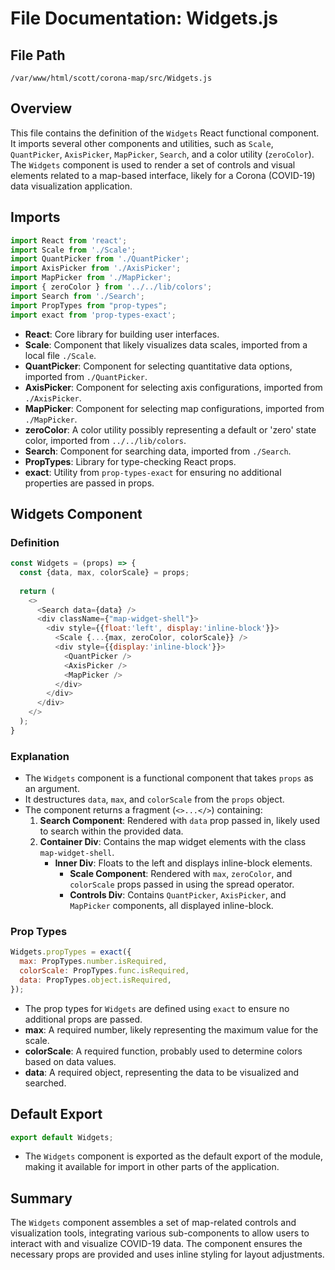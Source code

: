 # File Documentation: Widgets.js

## File Path
`/var/www/html/scott/corona-map/src/Widgets.js`

## Overview
This file contains the definition of the `Widgets` React functional component. It imports several other components and utilities, such as `Scale`, `QuantPicker`, `AxisPicker`, `MapPicker`, `Search`, and a color utility (`zeroColor`). The `Widgets` component is used to render a set of controls and visual elements related to a map-based interface, likely for a Corona (COVID-19) data visualization application.

## Imports
```javascript
import React from 'react';
import Scale from './Scale';
import QuantPicker from './QuantPicker';
import AxisPicker from './AxisPicker';
import MapPicker from './MapPicker';
import { zeroColor } from '../../lib/colors';
import Search from './Search';
import PropTypes from "prop-types";
import exact from 'prop-types-exact';
```
- **React**: Core library for building user interfaces.
- **Scale**: Component that likely visualizes data scales, imported from a local file `./Scale`.
- **QuantPicker**: Component for selecting quantitative data options, imported from `./QuantPicker`.
- **AxisPicker**: Component for selecting axis configurations, imported from `./AxisPicker`.
- **MapPicker**: Component for selecting map configurations, imported from `./MapPicker`.
- **zeroColor**: A color utility possibly representing a default or 'zero' state color, imported from `../../lib/colors`.
- **Search**: Component for searching data, imported from `./Search`.
- **PropTypes**: Library for type-checking React props.
- **exact**: Utility from `prop-types-exact` for ensuring no additional properties are passed in props.

## Widgets Component
### Definition
```javascript
const Widgets = (props) => {
  const {data, max, colorScale} = props;
  
  return (
    <>
      <Search data={data} />
      <div className={"map-widget-shell"}>
        <div style={{float:'left', display:'inline-block'}}>
          <Scale {...{max, zeroColor, colorScale}} />
          <div style={{display:'inline-block'}}>
            <QuantPicker />
            <AxisPicker />
            <MapPicker />
          </div>
        </div>
      </div>
    </>
  );
}
```

### Explanation
- The `Widgets` component is a functional component that takes `props` as an argument.
- It destructures `data`, `max`, and `colorScale` from the `props` object.
- The component returns a fragment (`<>...</>`) containing:
  1. **Search Component**: Rendered with `data` prop passed in, likely used to search within the provided data.
  2. **Container Div**: Contains the map widget elements with the class `map-widget-shell`.
     - **Inner Div**: Floats to the left and displays inline-block elements.
       - **Scale Component**: Rendered with `max`, `zeroColor`, and `colorScale` props passed in using the spread operator.
       - **Controls Div**: Contains `QuantPicker`, `AxisPicker`, and `MapPicker` components, all displayed inline-block.

### Prop Types
```javascript
Widgets.propTypes = exact({
  max: PropTypes.number.isRequired,
  colorScale: PropTypes.func.isRequired,
  data: PropTypes.object.isRequired,
});
```
- The prop types for `Widgets` are defined using `exact` to ensure no additional props are passed.
- **max**: A required number, likely representing the maximum value for the scale.
- **colorScale**: A required function, probably used to determine colors based on data values.
- **data**: A required object, representing the data to be visualized and searched.

## Default Export
```javascript
export default Widgets;
```
- The `Widgets` component is exported as the default export of the module, making it available for import in other parts of the application.

## Summary
The `Widgets` component assembles a set of map-related controls and visualization tools, integrating various sub-components to allow users to interact with and visualize COVID-19 data. The component ensures the necessary props are provided and uses inline styling for layout adjustments.